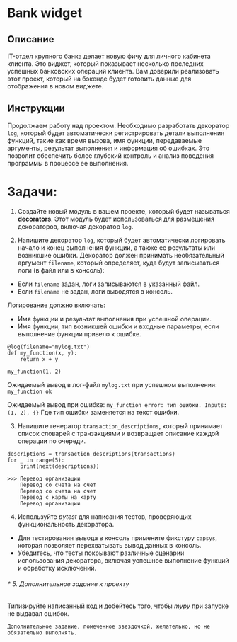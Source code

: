 # Bank widget

## Описание
IT-отдел крупного банка делает новую фичу для личного кабинета клиента. 
Это виджет, который показывает несколько последних успешных банковских операций клиента. 
Вам доверили реализовать этот проект, который на бэкенде будет готовить данные для отображения в новом виджете.

## Инструкции
Продолжаем работу над проектом. Необходимо разработать декоратор `log`, который будет автоматически регистрировать детали выполнения функций, 
такие как время вызова, имя функции, передаваемые аргументы, результат выполнения и информация об ошибках. 
Это позволит обеспечить более глубокий контроль и анализ поведения программы в процессе ее выполнения.

# Задачи:

1. Создайте новый модуль в вашем проекте, который будет называться **decorators**. 
Этот модуль будет использоваться для размещения декораторов, включая декоратор `log`.

2. Напишите декоратор `log`, который будет автоматически логировать начало и конец выполнения функции, а также ее результаты или возникшие ошибки.
Декоратор должен принимать необязательный аргумент `filename`, который определяет, куда будут записываться логи (в файл или в консоль):
- Если `filename` задан, логи записываются в указанный файл.
- Если `filename` не задан, логи выводятся в консоль.

Логирование должно включать:
+ Имя функции и результат выполнения при успешной операции.
+ Имя функции, тип возникшей ошибки и входные параметры, если выполнение функции привело к ошибке.

``` Пример использования декоратора
@log(filename="mylog.txt")
def my_function(x, y):
    return x + y

my_function(1, 2)
```
Ожидаемый вывод в лог-файл `mylog.txt` при успешном выполнении:
`my_function ok`

Ожидаемый вывод при ошибке:
`my_function error: тип ошибки. Inputs: (1, 2), {}`
Где тип ошибки заменяется на текст ошибки.

3. Напишите генератор `transaction_descriptions`, который принимает список словарей с транзакциями и возвращает описание каждой операции по очереди.

``` Пример использования функции
descriptions = transaction_descriptions(transactions)
for _ in range(5):
    print(next(descriptions))

>>> Перевод организации
    Перевод со счета на счет
    Перевод со счета на счет
    Перевод с карты на карту
    Перевод организации
```

4. Используйте _pytest_ для написания тестов, проверяющих функциональность декоратора.
- Для тестирования вывода в консоль примените фикстуру `capsys`, которая позволяет перехватывать вывод данных в консоль.
- Убедитесь, что тесты покрывают различные сценарии использования декоратора, включая успешное выполнение функций и обработку исключений.

###### * 5. Дополнительное задание к проекту
Типизируйте написанный код и добейтесь того, чтобы _mypy_ при запуске не выдавал ошибок.

`Дополнительное задание, помеченное звездочкой, желательно, но не обязательно выполнять.`